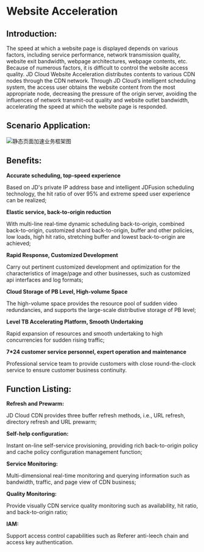 # Website Acceleration
## Introduction:
The speed at which a website page is displayed depends on various factors, including service performance, network transmission quality, website exit bandwidth, webpage architectures, webpage contents, etc. Because of numerous factors, it is difficult to control the website access quality. JD Cloud Website Acceleration distributes contents to various CDN nodes through the CDN network. Through JD Cloud’s intelligent scheduling system, the access user obtains the website content from the most appropriate node, decreasing the pressure of the origin server, avoiding the influences of network transmit-out quality and website outlet bandwidth, accelerating the speed at which the website page is responded.

## Scenario Application:
![静态页面加速业务框架图](https://github.com/jdcloudcom/cn/blob/cdn-new/image/CDN/CDN%EF%BC%8D1.png)

## Benefits:
**Accurate scheduling, top-speed experience**

Based on JD's private IP address base and intelligent JDFusion scheduling technology, the hit ratio of over 95% and extreme speed user experience can be realized;

**Elastic service, back-to-origin reduction**

With multi-line real-time dynamic scheduling back-to-origin, combined back-to-origin, customized shard back-to-origin, buffer and other policies, low loads, high hit ratio, stretching buffer and lowest back-to-origin are achieved;

**Rapid Response, Customized Development**

Carry out pertinent customized development and optimization for the characteristics of image/page and other businesses, such as customized api interfaces and log formats;

**Cloud Storage of PB Level, High-volume Space**

The high-volume space provides the resource pool of sudden video redundancies, and supports the large-scale distributive storage of PB level;

**Level TB Accelerating Platform, Smooth Undertaking**

Rapid expansion of resources and smooth undertaking to high concurrencies for sudden rising traffic;

**7*24 customer service personnel, expert operation and maintenance**

Professional service team to provide customers with close round-the-clock service to ensure customer business continuity.

## Function Listing:
**Refresh and Prewarm:**

JD Cloud CDN provides three buffer refresh methods, i.e., URL refresh, directory refresh and URL prewarm;

**Self-help configuration:**

Instant on-line self-service provisioning, providing rich back-to-origin policy and cache policy configuration management function;

**Service Monitoring:**

Multi-dimensional real-time monitoring and querying information such as bandwidth, traffic, and page view of CDN business;

**Quality Monitoring:**

Provide visually CDN service quality monitoring such as availability, hit ratio, and back-to-origin ratio;

**IAM:**

Support access control capabilities such as Referer anti-leech chain and access key authentication.
